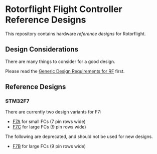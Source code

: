 # Rotorflight Flight Controller Reference Designs

This repository contains hardware _reference designs_ for Rotorflight.

## Design Considerations

There are many things to consider for a good design.

Please read the [Generic Design Requirements for RF](FC-Design-Requirements.md) first.


## Reference Designs

### STM32F7

There are currently two design variants for F7:

- [F7A](Reference-Design-F7A.md) for small FCs (7 pin rows wide)
- [F7C](Reference-Design-F7C.md) for large FCs (9 pin rows wide)

The following are deprecated, and should not be used for new designs.

- [F7B](Reference-Design-F7B.md) for large FCs (9 pin rows wide)
